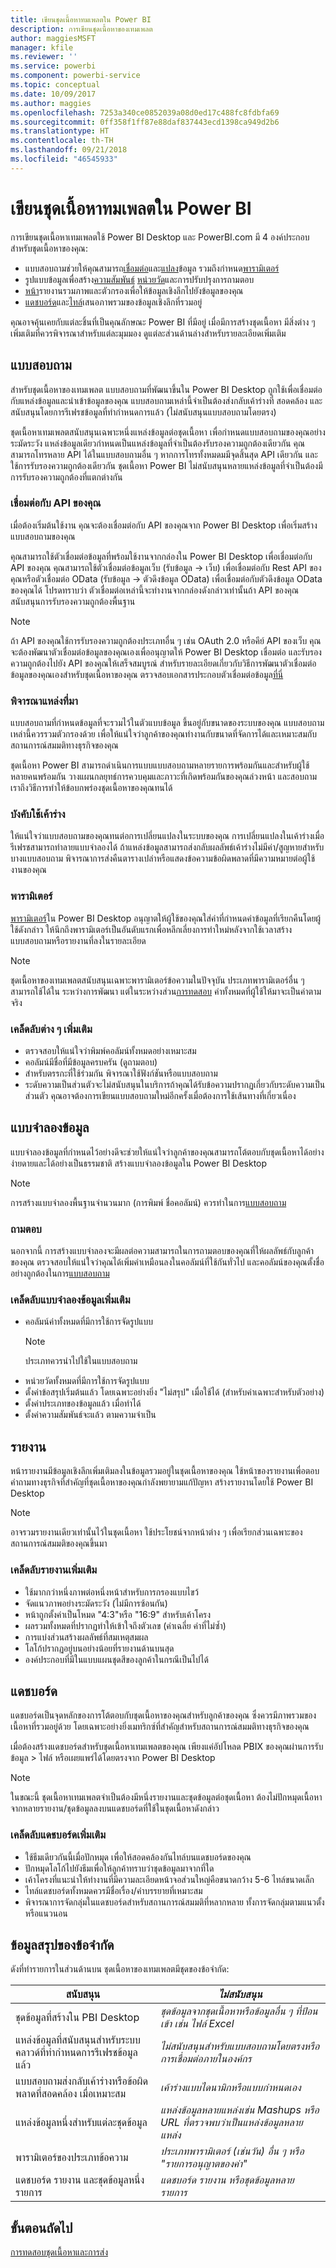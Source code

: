 ```yaml
---
title: เขียนชุดเนื้อหาทมเพลตใน Power BI
description: การเขียนชุดเนื้อหาของเทมเพลต
author: maggiesMSFT
manager: kfile
ms.reviewer: ''
ms.service: powerbi
ms.component: powerbi-service
ms.topic: conceptual
ms.date: 10/09/2017
ms.author: maggies
ms.openlocfilehash: 7253a340ce0852039a08d0ed17c488fc8fdbfa69
ms.sourcegitcommit: 0ff358f1ff87e88daf837443ecd1398ca949d2b6
ms.translationtype: HT
ms.contentlocale: th-TH
ms.lasthandoff: 09/21/2018
ms.locfileid: "46545933"
---
```

# <a name="author-template-content-packs-in-power-bi"></a>เขียนชุดเนื้อหาทมเพลตใน Power BI
การเขียนชุดเนื้อหาเทมเพลตใช้ Power BI Desktop และ PowerBI.com มี 4 องค์ประกอบสำหรับชุดเนื้อหาของคุณ:

* แบบสอบถามช่วยให้คุณสามารถ[เชื่อมต่อ](desktop-connect-to-data.md)และ[แปลง](desktop-query-overview.md)ข้อมูล รวมถึงกำหนด[พารามิเตอร์](https://powerbi.microsoft.com/blog/deep-dive-into-query-parameters-and-power-bi-templates/)  
* รูปแบบข้อมูลเพื่อสร้าง[ความสัมพันธ์](desktop-create-and-manage-relationships.md) [หน่วยวัด](desktop-measures.md)และการปรับปรุงการถามตอบ  
* [หน้า](desktop-report-view.md)รายงานรวมภาพและตัวกรองเพื่อให้ข้อมูลเชิงลึกไปยังข้อมูลของคุณ  
* [แดชบอร์ด](consumer/end-user-dashboards.md)และ[ไทล์](service-dashboard-create.md)เสนอภาพรวมของข้อมูลเชิงลึกที่รวมอยู่  

คุณอาจคุ้นเคยกับแต่ละชิ้นที่เป็นคุณลักษณะ Power BI ที่มีอยู่ เมื่อมีการสร้างชุดเนื้อหา มีสิ่งต่าง ๆ เพิ่มเติมที่ควรพิจารณาสำหรับแต่ละมุมมอง ดูแต่ละส่วนด้านล่างสำหรับรายละเอียดเพิ่มเติม

<a name="queries"></a>

## <a name="queries"></a>แบบสอบถาม
สำหรับชุดเนื้อหาของเทมเพลต แบบสอบถามที่พัฒนาขึ้นใน Power BI Desktop ถูกใช้เพื่อเชื่อมต่อกับแหล่งข้อมูลและนำเข้าข้อมูลของคุณ แบบสอบถามเหล่านี้จำเป็นต้องส่งกลับเค้าร่างที่ สอดคล้อง และสนับสนุนโดยการรีเฟรชข้อมูลที่ทำกำหนดการแล้ว (ไม่สนับสนุนแบบสอบถามโดยตรง)

ชุดเนื้อหาเทมเพลตสนับสนุนเฉพาะหนึ่งแหล่งข้อมูลต่อชุดเนื้อหา เพื่อกำหนดแบบสอบถามของคุณอย่างระมัดระวัง แหล่งข้อมูลเดียวกำหนดเป็นแหล่งข้อมูลที่จำเป็นต้องรับรองความถูกต้องเดียวกัน คุณสามารถโทรหลาย API ได้ในแบบสอบถามอื่น ๆ หากการโทรทั้งหมดมมีจุดสิ้นสุด API เดียวกัน และใช้การรับรองความถูกต้องเดียวกัน ชุดเนื้อหา Power BI ไม่สนับสนุนหลายแหล่งข้อมูลที่จำเป็นต้องมีการรับรองความถูกต้องที่แตกต่างกัน

### <a name="connect-to-your-api"></a>เชื่อมต่อกับ API ของคุณ
เมื่อต้องเริ่มต้นใช้งาน คุณจะต้องเชื่อมต่อกับ API ของคุณจาก Power BI Desktop เพื่อเริ่มสร้างแบบสอบถามของคุณ

คุณสามารถใช้ตัวเชื่อมต่อข้อมูลที่พร้อมใช้งานจากกล่องใน Power BI Desktop เพื่อเชื่อมต่อกับ API ของคุณ คุณสามารถใช้ตัวเชื่อมต่อข้อมูลเว็บ (รับข้อมูล -> เว็บ) เพื่อเชื่อมต่อกับ Rest API ของคุณหรือตัวเชื่อมต่อ OData (รับข้อมูล -> ตัวดึงข้อมูล OData) เพื่อเชื่อมต่อกับตัวดึงข้อมูล OData ของคุณได้ โปรดทราบว่า ตัวเชื่อมต่อเหล่านี้จะทำงานจากกล่องดังกล่าวเท่านั้นถ้า API ของคุณสนับสนุนการรับรองความถูกต้องพื้นฐาน

> [!NOTE]
> ถ้า API ของคุณใช้การรับรองความถูกต้องประเภทอื่น ๆ เช่น OAuth 2.0 หรือคีย์ API ของเว็บ คุณจะต้องพัฒนาตัวเชื่อมต่อข้อมูลของคุณเองเพื่ออนุญาตให้ Power BI Desktop เชื่อมต่อ และรับรองความถูกต้องไปยัง API ของคุณให้เสร็จสมบูรณ์ สำหรับรายละเอียดเกี่ยวกับวิธีการพัฒนาตัวเชื่อมต่อข้อมูลของคุณเองสำหรับชุดเนื้อหาของคุณ ตรวจสอบเอกสารประกอบตัวเชื่อมต่อข้อมูล[ที่นี่](https://aka.ms/DataConnectors) 
>
>

### <a name="consider-the-source"></a>พิจารณาแหล่งที่มา
แบบสอบถามที่กำหนดข้อมูลที่จะรวมไว้ในตัวแบบข้อมูล ขึ้นอยู่กับขนาดของระบบของคุณ แบบสอบถามเหล่านี้ควรรวมตัวกรองด้วย เพื่อให้แน่ใจว่าลูกค้าของคุณทำงานกับขนาดที่จัดการได้และเหมาะสมกับสถานการณ์สมมติทางธุรกิจของคุณ

ชุดเนื้อหา Power BI สามารถดำเนินการแบบแบบสอบถามหลายรายการพร้อมกันและสำหรับผู้ใช้หลายคนพร้อมกัน  วางแผนกลยุทธ์การควบคุมและภาวะที่เกิดพร้อมกันของคุณล่วงหน้า และสอบถามเราถึงวิธีการทำให้ข้อบกพร่องชุดเนื้อหาของคุณทนได้

### <a name="schema-enforcement"></a>บังคับใช้เค้าร่าง
ให้แน่ใจว่าแบบสอบถามของคุณทนต่อการเปลี่ยนแปลงในระบบของคุณ การเปลี่ยนแปลงในเค้าร่างเมื่อรีเฟรชสามารถทำลายแบบจำลองได้ ถ้าแหล่งข้อมูลสามารถส่งกลับผลลัพธ์เค้าร่างไม่มีค่า/สูญหายสำหรับบางแบบสอบถาม พิจารณาการส่งคืนตารางเปล่าหรือแสดงข้อความข้อผิดพลาดที่มีความหมายต่อผู้ใช้งานของคุณ

### <a name="parameters"></a>พารามิเตอร์
[พารามิเตอร์](https://powerbi.microsoft.com/blog/deep-dive-into-query-parameters-and-power-bi-templates/)ใน Power BI Desktop อนุญาตให้ผู้ใช้ของคุณใส่ค่าที่กำหนดค่าข้อมูลที่เรียกคืนโดยผู้ใช้ดังกล่าว ให้นึกถึงพารามิเตอร์เป็นอันดับแรกเพื่อหลีกเลี่ยงการทำใหม่หลังจากใช้เวลาสร้างแบบสอบถามหรือรายงานที่ลงในรายละเอียด

> [!NOTE]
> ชุดเนื้อหาของเทมเพลตสนับสนุนเฉพาะพารามิเตอร์ข้อความในปัจจุบัน ประเภทพารามิเตอร์อื่น ๆ สามารถใช้ได้ใน ระหว่างการพัฒนา แต่ในระหว่างส่วน[การทดสอบ](template-content-pack-testing.md#templates) ค่าทั้งหมดที่ผู้ใช้ให้มาจะเป็นค่าตามจริง
>
>

### <a name="additional-query-tips"></a>เคล็ดลับต่าง ๆ เพิ่มเติม

* ตรวจสอบให้แน่ใจว่าพิมพ์คอลัมน์ทั้งหมดอย่างเหมาะสม
* คอลัมน์มีชื่อที่มีข้อมูลครบครัน (ดูถามตอบ)  
* สำหรับตรรกะที่ใช้ร่วมกัน พิจารณาใช้ฟังก์ชันหรือแบบสอบถาม  
* ระดับความเป็นส่วนตัวจะไม่สนับสนุนในบริการถ้าคุณได้รับข้อความปรากฏเกี่ยวกับระดับความเป็นส่วนตัว คุณอาจต้องการเขียนแบบสอบถามใหม่อีกครั้งเมื่อต้องการใช้เส้นทางที่เกี่ยวเนื่อง  

## <a name="data-model"></a>แบบจำลองข้อมูล

แบบจำลองข้อมูลที่กำหนดไว้อย่างดีจะช่วยให้แน่ใจว่าลูกค้าของคุณสามารถโต้ตอบกับชุดเนื้อหาได้อย่างง่ายดายและได้อย่างเป็นธรรมชาติ สร้างแบบจำลองข้อมูลใน Power BI Desktop

> [!NOTE]
> การสร้างแบบจำลองพื้นฐานจำนวนมาก (การพิมพ์ ชื่อคอลัมน์) ควรทำในการ[แบบสอบถาม](#queries)
>
>

### <a name="qa"></a>ถามตอบ
นอกจากนี้ การสร้างแบบจำลองจะมีผลต่อความสามารถในการถามตอบของคุณที่ให้ผลลัพธ์กับลูกค้าของคุณ ตรวจสอบให้แน่ใจว่าคุณได้เพิ่มคำเหมือนลงในคอลัมน์ที่ใช้กันทั่วไป และคอลัมน์ของคุณตั้งชื่ออย่างถูกต้องในการ[แบบสอบถาม](#queries)

### <a name="additional-data-model-tips"></a>เคล็ดลับแบบจำลองข้อมูลเพิ่มเติม
* คอลัมน์ค่าทั้งหมดที่มีการใช้การจัดรูปแบบ
    >[!NOTE]
    >ประเภทควรนำไปใช้ในแบบสอบถาม  
* หน่วยวัดทั้งหมดที่มีการใช้การจัดรูปแบบ  
* ตั้งค่าข้อสรุปเริ่มต้นแล้ว โดยเฉพาะอย่างยิ่ง "ไม่สรุป" เมื่อใช้ได้ (สำหรับค่าเฉพาะสำหรับตัวอย่าง)  
* ตั้งค่าประเภทของข้อมูลแล้ว เมื่อทำได้  
* ตั้งค่าความสัมพันธ์จะแล้ว ตามความจำเป็น  

## <a name="reports"></a>รายงาน
หน้ารายงานมีข้อมูลเชิงลึกเพิ่มเติมลงในข้อมูลรวมอยู่ในชุดเนื้อหาของคุณ ใช้หน้าของรายงานเพื่อตอบคำถามทางธุรกิจที่สำคัญที่ชุดเนื้อหาของคุณกำลังพยายามแก้ปัญหา สร้างรายงานโดยใช้ Power BI Desktop

> [!NOTE]
> อาจรวมรายงานเดียวเท่านั้นไว้ในชุดเนื้อหา ใช้ประโยชน์จากหน้าต่าง ๆ เพื่อเรียกส่วนเฉพาะของสถานการณ์สมมติของคุณขึ้นมา
>
>

### <a name="additional-report-tips"></a>เคล็ดลับรายงานเพิ่มเติม
* ใช้มากกว่าหนึ่งภาพต่อหนึ่งหน้าสำหรับการกรองแบบไขว้  
* จัดแนวภาพอย่างระมัดระวัง (ไม่มีการซ้อนกัน)  
* หน้าถูกตั้งค่าเป็นโหมด "4:3"หรือ "16:9" สำหรับเค้าโครง  
* ผลรวมทั้งหมดที่ปรากฏทำให้เข้าใจถึงตัวเลข (ค่าเฉลี่ย ค่าที่ไม่ซ้ำ)  
* การแบ่งส่วนสร้างผลลัพธ์ที่สมเหตุสมผล  
* โลโก้ปรากฏอยู่บนอย่างน้อยที่รายงานด้านบนสุด  
* องค์ประกอบที่มีในแบบแผนชุดสีของลูกค้าในกรณีเป็นไปได้  

<a name="dashboard"></a>

## <a name="dashboard"></a>แดชบอร์ด
แดชบอร์ดเป็นจุดหลักของการโต้ตอบกับชุดเนื้อหาของคุณสำหรับลูกค้าของคุณ ซึ่งควรมีภาพรวมของเนื้อหาที่รวมอยู่ด้วย โดยเฉพาะอย่างยิ่งเมทริกซ์ที่สำคัญสำหรับสถานการณ์สมมติทางธุรกิจของคุณ

เมื่อต้องสร้างแดชบอร์ดสำหรับชุดเนื้อหาเทมเพลตของคุณ เพียงแค่อัปโหลด PBIX ของคุณผ่านการรับข้อมูล > ไฟล์ หรือเผยแพร่ได้โดยตรงจาก Power BI Desktop

> [!NOTE]
> ในขณะนี้ ชุดเนื้อหาเทมเพลตจำเป็นต้องมีหนึ่งรายงานและชุดข้อมูลต่อชุดเนื้อหา ต้องไม่ปักหมุดเนื้อหาจากหลายรายงาน/ชุดข้อมูลลงบนแดชบอร์ดที่ใช้ในชุดเนื้อหาดังกล่าว
>
>

### <a name="additional-dashboard-tips"></a>เคล็ดลับแดชบอร์ดเพิ่มเติม
* ใช้ธีมเดียวกันนี้เมื่อปักหมุด เพื่อให้สอดคล้องกันไทล์บนแดชบอร์ดของคุณ  
* ปักหมุดโลโก้ไปยังธีมเพื่อให้ลูกค้าทราบว่าชุดข้อมูลมาจากที่ใด  
* เค้าโครงที่แนะนำให้ทำงานที่มีความละเอียดหน้าจอส่วนใหญ่คือขนาดกว้าง 5-6 ไทล์ขนาดเล็ก  
* ไทล์แดชบอร์ดทั้งหมดควรมีชื่อเรื่อง/คำบรรยายที่เหมาะสม  
* พิจารณาการจัดกลุ่มในแดชบอร์ดสำหรับสถานการณ์สมมติที่หลากหลาย ทั้งการจัดกลุ่มตามแนวตั้งหรือแนวนอน  

<a name="restrictions"></a>

## <a name="summary-of-restrictions"></a>ข้อมูลสรุปของข้อจำกัด
ดังที่ทำรายการในส่วนด้านบน ชุดเนื้อหาของเทมเพลตมีชุดของข้อจำกัด:  

| สนับสนุน | *ไม่สนับสนุน* |
| --- | --- |
| ชุดข้อมูลที่สร้างใน PBI Desktop |*ชุดข้อมูลจากชุดเนื้อหาหรือข้อมูลอื่น ๆ ที่ป้อนเข้า เช่น ไฟล์ Excel*  |
| แหล่งข้อมูลที่สนับสนุนสำหรับระบบคลาวด์ที่ทำกำหนดการรีเฟรชข้อมูลแล้ว |*ไม่สนับสนุนสำหรับแบบสอบถามโดยตรงหรือการเชื่อมต่อภายในองค์กร* |
| แบบสอบถามส่งกลับเค้าร่างหรือข้อผิดพลาดที่สอดคล้อง เมื่อเหมาะสม |*เค้าร่างแบบไดนามิกหรือแบบกำหนดเอง* |
| แหล่งข้อมูลหนึ่งสำหรับแต่ละชุดข้อมูล |*แหล่งข้อมูลหลายแหล่งเช่น Mashups หรือ URL ที่ตรวจพบว่าเป็นแหล่งข้อมูลหลายแหล่ง* |
| พารามิเตอร์ของประเภทข้อความ |*ประเภทพารามิเตอร์ (เช่นวัน) อื่น ๆ หรือ "รายการอนุญาตของค่า"* |
| แดชบอร์ด รายงาน และชุดข้อมูลหนึ่งรายการ |*แดชบอร์ด รายงาน หรือชุดข้อมูลหลายรายการ* |

## <a name="next-step"></a>ขั้นตอนถัดไป
[การทดสอบชุดเนื้อหาและการส่ง](template-content-pack-testing.md)